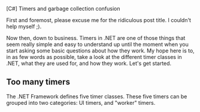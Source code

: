 [C#] Timers and garbage collection confusion

First and foremost, please excuse me for the ridiculous post title. I couldn't help myself ;).

Now then, down to business. Timers in .NET are one of those things that seem really simple and easy to understand up until the moment when you start asking some basic questions about how they work. My hope here is to, in as few words as possible, take a look at the different timer classes in .NET, what they are used for, and how they work. Let's get started.

## Too many timers

The .NET Framework defines five timer classes. These five timers can be grouped into two categories: UI timers, and "worker" timers.